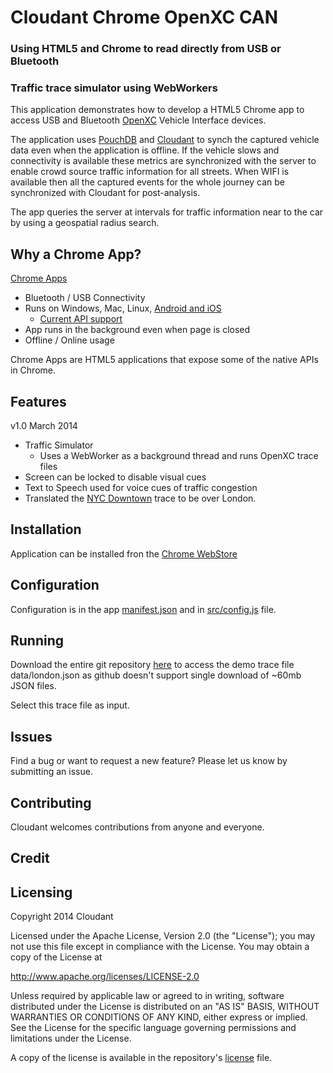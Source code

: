 # Cloudant Chrome OpenXC CAN
### Using HTML5 and Chrome to read directly from USB or Bluetooth
### Traffic trace simulator using WebWorkers 

This application demonstrates how to develop a HTML5 Chrome app to access USB and Bluetooth [OpenXC](http://openxcplatform.com/) Vehicle Interface devices. 

The application uses [PouchDB](http://pouchdb.com/) and [Cloudant](https://cloudant.com/) to synch the captured vehicle data even when the application is offline. If the vehicle slows and connectivity is available these metrics are synchronized with the server to enable crowd source traffic information for all streets. When WIFI is available then all the captured events for the whole journey can be synchronized with Cloudant for post-analysis.

The app queries the server at intervals for traffic information near to the car by using a geospatial radius search.

## Why a Chrome App?

[Chrome Apps](https://developers.google.com/chrome/apps/docs/developers_guide) 
  
  * Bluetooth / USB Connectivity
  * Runs on Windows, Mac, Linux, [Android and iOS](https://github.com/MobileChromeApps/mobile-chrome-apps/blob/master/README.md) 
  	* [Current API support](https://github.com/MobileChromeApps/mobile-chrome-apps/blob/master/docs/APIStatus.md)
  * App runs in the background even when page is closed
  * Offline / Online usage

Chrome Apps are HTML5 applications that expose some of the native APIs in Chrome. 

## Features 

v1.0 March 2014 

  * Traffic Simulator
  	* Uses a WebWorker as a background thread and runs OpenXC trace files
  * Screen can be locked to disable visual cues
  * Text to Speech used for voice cues of traffic congestion
  * Translated the [NYC Downtown](http://openxcplatform.com.s3.amazonaws.com/traces/nyc/downtown-crosstown.json) trace to be over London.
 
## Installation 

Application can be installed fron the [Chrome WebStore](https://chrome.google.com/webstore/detail/openxc-can/jldhcpgdjpimnbdhhhgiajcdefciljhg)

## Configuration 

Configuration is in the app [manifest.json](https://github.com/cloudant/openxc-js/blob/master/manifest.json) and in [src/config.js](https://github.com/cloudant/openxc-js/blob/master/src/config.js) file.
  
## Running

Download the entire git repository [here](https://github.com/cloudant/openxc-js/archive/master.zip) to access the demo trace file data/london.json as github doesn't support single download of ~60mb JSON files.

Select this trace file as input.

## Issues

Find a bug or want to request a new feature?  Please let us know by submitting an issue.

## Contributing

Cloudant welcomes contributions from anyone and everyone. 

## Credit

## Licensing

Copyright 2014 Cloudant

Licensed under the Apache License, Version 2.0 (the "License");
you may not use this file except in compliance with the License.
You may obtain a copy of the License at

   http://www.apache.org/licenses/LICENSE-2.0

Unless required by applicable law or agreed to in writing, software
distributed under the License is distributed on an "AS IS" BASIS,
WITHOUT WARRANTIES OR CONDITIONS OF ANY KIND, either express or implied.
See the License for the specific language governing permissions and
limitations under the License.

A copy of the license is available in the repository's [license](https://raw.github.com/cloudant/openxc-js/master/LICENSE) file.
